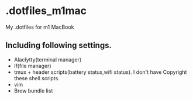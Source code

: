 # .dotfiles_m1mac
My .dotfiles for m1 MacBook

## Including following settings.
- Alaclytty(terminal manager)
- lf(file manager)
- tmux + header scripts(battery status,wifi status). I don't have Copyright these shell scripts.
- vim
- Brew bundle list
